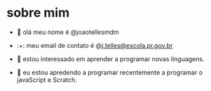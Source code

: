 # sobre mim



- 👋 olá meu nome é @joaotellesmdm
- :+: meu email de contato é @j.telles@escola.pr.gov.br
 
- 👀 estou interessado em aprender a programar novas linguagens.
- 🌱 eu estou apredendo a programar recentemente a programar o javaScript e Scratch.

<!---
joaotellesmdm/joaotellesmdm is a ✨ special ✨ repository because its `README.md` (this file) appears on your GitHub profile.
You can click the Preview link to take a look at your changes.
--->
